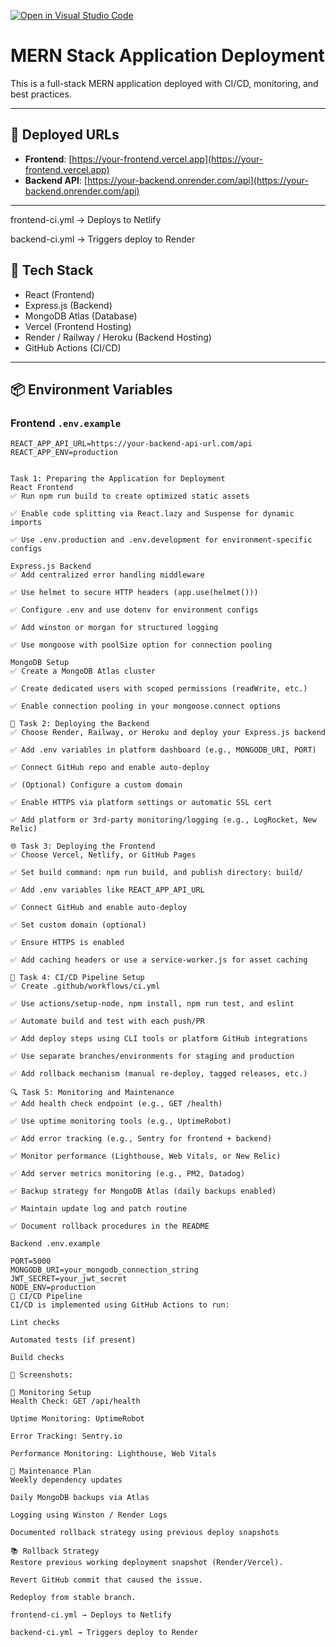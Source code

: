 [![Open in Visual Studio Code](https://classroom.github.com/assets/open-in-vscode-2e0aaae1b6195c2367325f4f02e2d04e9abb55f0b24a779b69b11b9e10269abc.svg)](https://classroom.github.com/online_ide?assignment_repo_id=19976937&assignment_repo_type=AssignmentRepo)

# MERN Stack Application Deployment

This is a full-stack MERN application deployed with CI/CD, monitoring, and best practices.

---

## 🔗 Deployed URLs

- **Frontend**: [https://your-frontend.vercel.app](https://your-frontend.vercel.app)
- **Backend API**: [https://your-backend.onrender.com/api](https://your-backend.onrender.com/api)

---
frontend-ci.yml → Deploys to Netlify

backend-ci.yml → Triggers deploy to Render
## 🚀 Tech Stack

- React (Frontend)
- Express.js (Backend)
- MongoDB Atlas (Database)
- Vercel (Frontend Hosting)
- Render / Railway / Heroku (Backend Hosting)
- GitHub Actions (CI/CD)

---

## 📦 Environment Variables

### Frontend `.env.example`
```env
REACT_APP_API_URL=https://your-backend-api-url.com/api
REACT_APP_ENV=production


Task 1: Preparing the Application for Deployment
React Frontend
✅ Run npm run build to create optimized static assets

✅ Enable code splitting via React.lazy and Suspense for dynamic imports

✅ Use .env.production and .env.development for environment-specific configs

Express.js Backend
✅ Add centralized error handling middleware

✅ Use helmet to secure HTTP headers (app.use(helmet()))

✅ Configure .env and use dotenv for environment configs

✅ Add winston or morgan for structured logging

✅ Use mongoose with poolSize option for connection pooling

MongoDB Setup
✅ Create a MongoDB Atlas cluster

✅ Create dedicated users with scoped permissions (readWrite, etc.)

✅ Enable connection pooling in your mongoose.connect options

🚀 Task 2: Deploying the Backend
✅ Choose Render, Railway, or Heroku and deploy your Express.js backend

✅ Add .env variables in platform dashboard (e.g., MONGODB_URI, PORT)

✅ Connect GitHub repo and enable auto-deploy

✅ (Optional) Configure a custom domain

✅ Enable HTTPS via platform settings or automatic SSL cert

✅ Add platform or 3rd-party monitoring/logging (e.g., LogRocket, New Relic)

🌐 Task 3: Deploying the Frontend
✅ Choose Vercel, Netlify, or GitHub Pages

✅ Set build command: npm run build, and publish directory: build/

✅ Add .env variables like REACT_APP_API_URL

✅ Connect GitHub and enable auto-deploy

✅ Set custom domain (optional)

✅ Ensure HTTPS is enabled

✅ Add caching headers or use a service-worker.js for asset caching

🔄 Task 4: CI/CD Pipeline Setup
✅ Create .github/workflows/ci.yml

✅ Use actions/setup-node, npm install, npm run test, and eslint

✅ Automate build and test with each push/PR

✅ Add deploy steps using CLI tools or platform GitHub integrations

✅ Use separate branches/environments for staging and production

✅ Add rollback mechanism (manual re-deploy, tagged releases, etc.)

🔍 Task 5: Monitoring and Maintenance
✅ Add health check endpoint (e.g., GET /health)

✅ Use uptime monitoring tools (e.g., UptimeRobot)

✅ Add error tracking (e.g., Sentry for frontend + backend)

✅ Monitor performance (Lighthouse, Web Vitals, or New Relic)

✅ Add server metrics monitoring (e.g., PM2, Datadog)

✅ Backup strategy for MongoDB Atlas (daily backups enabled)

✅ Maintain update log and patch routine

✅ Document rollback procedures in the README

Backend .env.example

PORT=5000
MONGODB_URI=your_mongodb_connection_string
JWT_SECRET=your_jwt_secret
NODE_ENV=production
🔄 CI/CD Pipeline
CI/CD is implemented using GitHub Actions to run:

Lint checks

Automated tests (if present)

Build checks

📸 Screenshots:

🧪 Monitoring Setup
Health Check: GET /api/health

Uptime Monitoring: UptimeRobot

Error Tracking: Sentry.io

Performance Monitoring: Lighthouse, Web Vitals

🔁 Maintenance Plan
Weekly dependency updates

Daily MongoDB backups via Atlas

Logging using Winston / Render Logs

Documented rollback strategy using previous deploy snapshots

📚 Rollback Strategy
Restore previous working deployment snapshot (Render/Vercel).

Revert GitHub commit that caused the issue.

Redeploy from stable branch.

frontend-ci.yml → Deploys to Netlify

backend-ci.yml → Triggers deploy to Render


